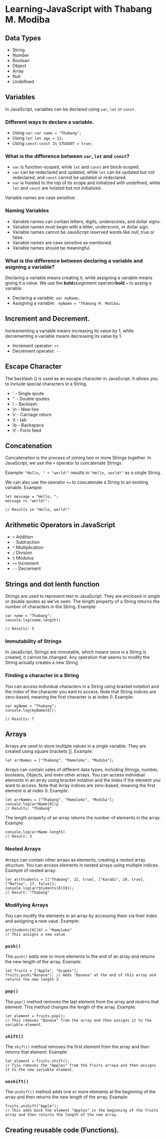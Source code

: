 # Learning-JavaScript with Thabang M. Modiba

## Data Types

* String
* Number
* Boolean
* Object
* Array
* Null
* Undefined

## Variables
In JavaScript, variables can be declared using ```var```, ```let``` or ```const```.

### Different ways to declare a variable.
* Using ```var```: ```var name = "Thabang";```
* Using ```let```: ```let age = 22;```
* Using ```const```: ```const IS_STUDENT = true;```

### What is the difference between ```var```, ```let``` and ```const```?
* ```var``` is function-scoped, while ```let``` and ```const``` are block-scoped.
* ```var``` can be redeclared and updated, while ```let``` can be updated but not redeclared, and ```const``` cannot be updated or redeclared.
* ```var``` is hoisted to the top of its scope and initialized with undefined, while ```let``` and ```const``` are hoisted but not initialized.

Variable names are case sensitive.

### Naming Variables
* Variable names can contain letters, digits, underscores, and dollar signs.
* Variable names must begin with a letter, underscore, or dollar sign.
* Variable names cannot be JavaScript reserved words like null, true or false.
* Variable names are case sensitive as mentioned.
* Variable names should be meaningful.

### What is the difference between declaring a variable and asigning a variable?
Declaring a variable means creating it, while assigning a variable means giving it a value. We use the **bold**assignment operator**bold** ```=``` to assing a variable.

* Declaring a variable: ```var myName;```
* Assigning a variable: ``` myName = "Thabang M. Modiba;```

## Increment and Decrement.
Increamenting a variable means increasing its value by 1, while decrementing a variable means decreasing its value by 1.

* Increment operator: ```++```
* Decrement operator: ```--```

## Escape Character
The backlash (\) is used as an escape character in JavaScript. It allows you to include special characters in a String.

* \' - Single qoute
* \'' - Double qoutes
* \\ - Backlash
* \n - New line
* \r - Carriage return
* \t - tab
* \b - Backspace
* \f - Form feed

## Concatenation
Concatenation is the process of joining two or more Strings together. In JavaScript, we use the ```+``` operator to concatenate Strings.

Example: ```"Hello, " + "world!"``` results in ```"Hello, world!"``` as a single String.

We can also use the operator ```+=``` to concatenate a String to an existing variable. Example:
```
let message = "Hello, ";
message += "world!";

// Results in "Hello, world!"
```

## Arithmetic Operators in JavaScript
* ```+``` Addition
* ```-``` Subtraction
* ```*``` Multiplication
* ```/``` Division
* ```%``` Modulus
* ```++``` Increment
* ```--``` Decrement

## Strings and dot lenth function
Strings are used to represent text in JavaScript. They are enclosed in single or double qoutes as we've seen. The length property of a String returns the number of characters in the String. Example:
```
var name = "Thabang";
console.log(name.length);

// Results: 5
```

### Immutability of Strings

In JavaScript, Strings are immutable, which means once is a String is created, it cannot be changed. Any operation that seems to modify the String actually creates a new String.

### Finding a character in a String

You can access individual characters in a String using bracket notation and the index of the character you eant to access. Note that String indices are zero-based, meaning the first character is at index 0. Example:
```
var myName = "Thabang";
console.log(myName[0]);

// Results: T
```

## Arrays
Arrays are used to store multiple values in a single variable. They are created using square brackets []. Example:
```
let arrNames = ["Thabang", "Mamoloko", "Modiba"];
```
Arrays can contain vales of different data types, including Strings, number, booleans, Objects, and even other arrays. You can access individual elements in an array using bracket notation and the index if the element you want to access. Note that Array indices are zero-based, meaning the first element is at index 0. Example:
```
let arrNames = ["Thabang", "Mamoloko", "Modiba"];
console.log(arrName[0])p
// Results: "Thabang"
```
The length property of an array returns the number of elements in the array. Example:
```
console.log(arrName.length)
// Result: 3
```

### Nested Arrays
Arrays can contain other arrays as elements, creating a nested array structure. You can access elements  in nested arrays using multiple indices. Example of nested array:
```
ler arrStudents = [["Thabang", 22, true], ["Karabi", 19, true], ["Matlou", 17, false]];
console.log(arrStudents[0][0]);
// Result: "Thabang"
```
### Modifying Arrays
You can modify the elements in an array by accessing them via their index and assigning a new vaue. Example:
```
arrStudents[0][0] = "Mamoloko"
// This assigns a new value
```

### ```push()```
The ```push()``` adds one or more elements to the end of an array and returns the new length of the array. Example:
```
let fruits = ["Apple", "Grapes"];
fruits.push("Banana"); // Adds "Banana" at the end of this array and returns the new length 2
```

### ```pop()```
The ```pop()``` method removes the last element from the array and reutrns that element. This method changes the length of the array. Example:
```
let element = fruits.pop();
// This removes "Banana" from the array and then assigns it to the variable element.
```

### ```shift()```
The ```shift()``` method removes the first element from the array and then returns that element. Example:
```
let element = fruits.shift();
// Tjis removes the "Apples" from the fruits arraya and then assigns it to the new variable element.
```

### ```unshift()```
The ```unshift()``` method adds one or more elements at the beginning of the array and then returns the new length of the array. Example:
```
fruits.unshift("Apple");
// This adds back the element "Apples" in the beginning of the fruits array and then returns the length of the new array.
```

## Creating reusable code (Functions).
